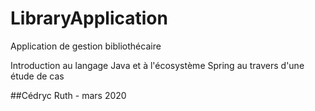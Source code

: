 # LibraryApplication
Application de gestion bibliothécaire

Introduction au langage Java et à l'écosystème Spring au travers d'une étude de cas


##Cédryc Ruth - mars 2020